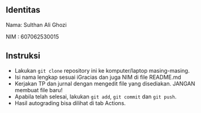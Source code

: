 ## Identitas

Nama: Sulthan Ali Ghozi

NIM :  607062530015

## Instruksi

- Lakukan `git clone` repository ini ke komputer/laptop masing-masing.
- Isi nama lengkap sesuai iGracias dan juga NIM di file README.md
- Kerjakan TP dan jurnal dengan mengedit file yang disediakan. JANGAN membuat file baru!
- Apabila telah selesai, lakukan `git add`, `git commit` dan `git push`.
- Hasil autograding bisa dilihat di tab Actions.